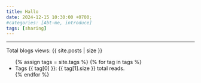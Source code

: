 ```yaml
---
title: Hallo
date: 2024-12-15 10:30:00 +0700;
#categories: [Abt-me, introduce]
tags: [sharing]     
---
```


---
Total blogs views: {{ site.posts | size }}    

<ul class="tag-list">
  {% assign tags = site.tags %}
  {% for tag in tags %}
    <li>
      Tags {{ tag[0] }}: {{ tag[1].size }} total reads.
    </li>
  {% endfor %}
</ul>

